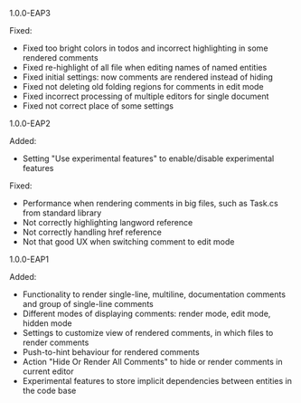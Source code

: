 1.0.0-EAP3

Fixed:

- Fixed too bright colors in todos and incorrect highlighting in some rendered comments
- Fixed re-highlight of all file when editing names of named entities
- Fixed initial settings: now comments are rendered instead of hiding
- Fixed not deleting old folding regions for comments in edit mode
- Fixed incorrect processing of multiple editors for single document
- Fixed not correct place of some settings

1.0.0-EAP2

Added:

- Setting "Use experimental features" to enable/disable experimental features 

Fixed:

- Performance when rendering comments in big files, such as Task.cs from standard library
- Not correctly highlighting langword reference
- Not correctly handling href reference
- Not that good UX when switching comment to edit mode

1.0.0-EAP1

Added:

- Functionality to render single-line, multiline, documentation comments and group of single-line comments
- Different modes of displaying comments: render mode, edit mode, hidden mode
- Settings to customize view of rendered comments, in which files to render comments
- Push-to-hint behaviour for rendered comments
- Action "Hide Or Render All Comments" to hide or render comments in current editor
- Experimental features to store implicit dependencies between entities in the code base
